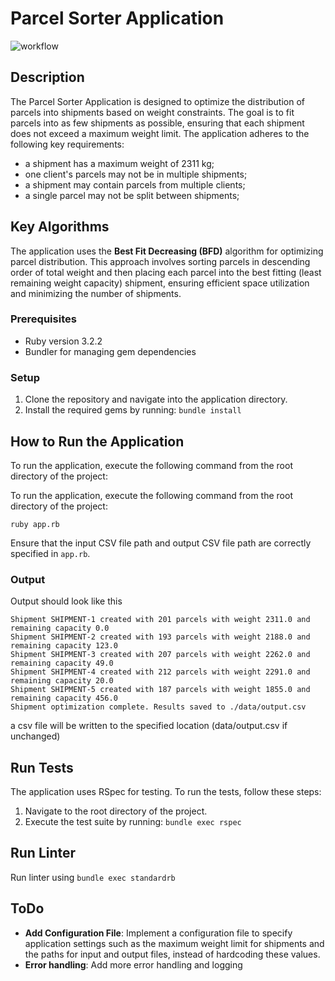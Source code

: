 # Parcel Sorter Application
![workflow](https://github.com/tonyvince/parcel_sorter/actions/workflows/ci.yml/badge.svg)

## Description

The Parcel Sorter Application is designed to optimize the distribution of parcels into shipments based on weight constraints. The goal is to fit parcels into as few shipments as possible, ensuring that each shipment does not exceed a maximum weight limit. The application adheres to the following key requirements:

- a shipment has a maximum weight of 2311 kg;
- one client's parcels may not be in multiple shipments;
- a shipment may contain parcels from multiple clients;
- a single parcel may not be split between shipments;

## Key Algorithms

The application uses the **Best Fit Decreasing (BFD)** algorithm for optimizing parcel distribution. This approach involves sorting parcels in descending order of total weight and then placing each parcel into the best fitting (least remaining weight capacity) shipment, ensuring efficient space utilization and minimizing the number of shipments.

### Prerequisites

- Ruby version 3.2.2
- Bundler for managing gem dependencies

### Setup

1. Clone the repository and navigate into the application directory.
2. Install the required gems by running: `bundle install`

## How to Run the Application

To run the application, execute the following command from the root directory of the project:

To run the application, execute the following command from the root directory of the project:
```
ruby app.rb
```
Ensure that the input CSV file path and output CSV file path are correctly specified in `app.rb`.

### Output

Output should look like this

```
Shipment SHIPMENT-1 created with 201 parcels with weight 2311.0 and remaining capacity 0.0
Shipment SHIPMENT-2 created with 193 parcels with weight 2188.0 and remaining capacity 123.0
Shipment SHIPMENT-3 created with 207 parcels with weight 2262.0 and remaining capacity 49.0
Shipment SHIPMENT-4 created with 212 parcels with weight 2291.0 and remaining capacity 20.0
Shipment SHIPMENT-5 created with 187 parcels with weight 1855.0 and remaining capacity 456.0
Shipment optimization complete. Results saved to ./data/output.csv
```
a csv file will be written to the specified location (data/output.csv if unchanged)

## Run Tests

The application uses RSpec for testing. To run the tests, follow these steps:

1. Navigate to the root directory of the project.
2. Execute the test suite by running: `bundle exec rspec`

## Run Linter

Run linter using `bundle exec standardrb`

## ToDo

- **Add Configuration File**: Implement a configuration file to specify application settings such as the maximum weight limit for shipments and the paths for input and output files, instead of hardcoding these values.
- **Error handling**: Add more error handling and logging


